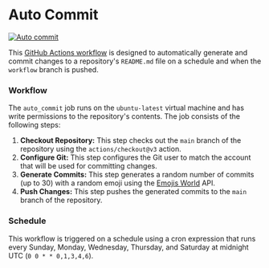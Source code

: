 # Auto Commit

[![Auto commit](https://github.com/Parixshit/AutoCommit/actions/workflows/auto_commit.yml/badge.svg)](https://github.com/Parixshit/AutoCommit/actions/workflows/auto_commit.yml)

This [GitHub Actions workflow](https://github.com/Parixshit/AutoCommit/blob/workflow/.github/workflows/auto_commit.yml) is designed to automatically generate and commit changes to a repository's `README.md` file on a schedule and when the `workflow` branch is pushed.

### Workflow

The `auto_commit` job runs on the `ubuntu-latest` virtual machine and has write permissions to the repository's contents. The job consists of the following steps:

1. **Checkout Repository:** This step checks out the `main` branch of the repository using the `actions/checkout@v3` action.
2. **Configure Git:** This step configures the Git user to match the account that will be used for committing changes.
3. **Generate Commits:** This step generates a random number of commits (up to 30) with a random emoji using the [Emojis World](https://github.com/abourtnik/emojis-world) API.
4. **Push Changes:** This step pushes the generated commits to the `main` branch of the repository.

### Schedule

This workflow is triggered on a schedule using a cron expression that runs every Sunday, Monday, Wednesday, Thursday, and Saturday at midnight UTC (`0 0 * * 0,1,3,4,6`).
